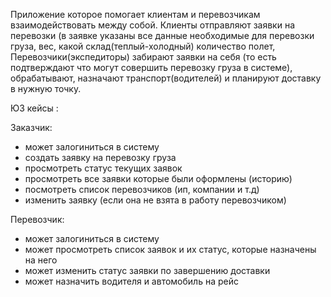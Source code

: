 Приложение которое помогает клиентам и перевозчикам взаимодействовать между собой.
Клиенты отправляют заявки на перевозки (в заявке указаны все данные необходимые для перевозки груза, вес, какой склад(теплый-холодный) количество полет, Перевозчики(экспедиторы) забирают заявки на себя (то есть подтверждают что могут совершить перевозку груза в системе), обрабатывают, назначают транспорт(водителей) и планируют доставку в нужную точку.

ЮЗ кейсы :

Заказчик:
- может залогиниться в систему
- создать заявку на перевозку груза
- просмотреть статус текущих заявок
- просмотреть все заявки которые были оформлены (историю)
- посмотреть список перевозчиков (ип, компании и т.д)
- изменить заявку (если она не взята в работу перевозчиком)

Перевозчик:
- может залогиниться в систему
- может просмотреть список заявок и их статус, которые назначены на него
- может изменить статус заявки по завершению доставки
- может назначить водителя и автомобиль на рейс